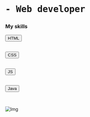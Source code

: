 <h1><pre>- Web developer </pre></h1>

### My skills

<pre>
<button>HTML</button>
<br>
<button>CSS</button>
<br>
<button>JS</button>
<br>
<button>Java</button>
<br>
</pre>

![Img](ruta/a/la/imagen.jpg)

